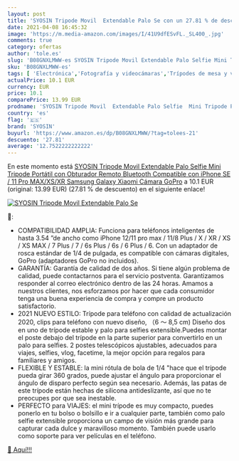 ```yaml
---
layout: post
title: 'SYOSIN Tripode Movil  Extendable Palo Se con un 27.81 % de descuento'
date: 2021-04-08 16:45:32
image: 'https://m.media-amazon.com/images/I/41U9dfESvFL._SL400_.jpg'
comments: true
category: ofertas
author: 'tole.es'
slug: 'B08GNXLMWW-es SYOSIN Tripode Movil Extendable Palo Selfie Mini Tripode...'
sku: 'B08GNXLMWW-es'
tags: [ 'Electrónica','Fotografía y videocámaras','Trípodes de mesa y viaje','Trípodes y monopies','iphone','syosin', ]
actualPrice: 10.1 EUR
currency: EUR
price: 10.1
comparePrice: 13.99 EUR
prodname: 'SYOSIN Tripode Movil  Extendable Palo Selfie  Mini Tripode Portátil con Obturador Remoto Bluetooth Compatible con iPhone SE / 11 Pro MAX/XS/XR  Samsung Galaxy  Xiaomi Cámara  GoPro'
country: 'es'
flag: '🇪🇸'
brand: 'SYOSIN'
buyurl: 'https://www.amazon.es/dp/B08GNXLMWW/?tag=tolees-21'
descuento: '27.81'
average: '12.7522222222222'
---
```


En este momento está [SYOSIN Tripode Movil  Extendable Palo Selfie  Mini Tripode Portátil con Obturador Remoto Bluetooth Compatible con iPhone SE / 11 Pro MAX/XS/XR  Samsung Galaxy  Xiaomi Cámara  GoPro](https://www.amazon.es/dp/B08GNXLMWW/?tag=tolees-21) a 10.1 EUR (original: 13.99 EUR) (27.81 %  de descuento) en el siguiente enlace!

[![SYOSIN Tripode Movil  Extendable Palo Se](https://m.media-amazon.com/images/I/41U9dfESvFL._SL400_.jpg)](https://www.amazon.es/dp/B08GNXLMWW/?tag=tolees-21)

🔎:

- COMPATIBILIDAD AMPLIA: Funciona para teléfonos inteligentes de hasta 3.54 ”de ancho como iPhone 12/11 pro max / 11/8 Plus / X / XR / XS / XS MAX / 7 Plus / 7 / 6s Plus / 6s / 6 Plus / 6. Con un adaptador de rosca estándar de 1/4 de pulgada, es compatible con cámaras digitales, GoPro (adaptadores GoPro no incluidos).
- GARANTÍA: Garantía de calidad de dos años. Si tiene algún problema de calidad, puede contactarnos para el servicio postventa. Garantizamos responder al correo electrónico dentro de las 24 horas. Amamos a nuestros clientes, nos esforzamos por hacer que cada consumidor tenga una buena experiencia de compra y compre un producto satisfactorio.
- 2021 NUEVO ESTILO: Trípode para teléfono con calidad de actualización 2020, clips para teléfono con nuevo diseño, （6 ～ 8,5 cm) Diseño dos en uno de trípode estable y palo para selfies extensible.Puedes montar el poste debajo del trípode en la parte superior para convertirlo en un palo para selfies. 2 postes telescópicos ajustables, adecuados para viajes, selfies, vlog, facetime, la mejor opción para regalos para familiares y amigos.
- FLEXIBLE Y ESTABLE: la mini rótula de bola de 1/4 "hace que el trípode pueda girar 360 grados, puede ajustar el ángulo para proporcionar el ángulo de disparo perfecto según sea necesario. Además, las patas de este trípode están hechas de silicona antideslizante, así que no te preocupes por que sea inestable.
- PERFECTO para VIAJES: el mini trípode es muy compacto, puedes ponerlo en tu bolso o bolsillo e ir a cualquier parte, también como palo selfie extensible proporciona un campo de visión más grande para capturar cada dulce y maravilloso momento. También puede usarlo como soporte para ver películas en el teléfono.

[🛒 Aquí!!!](https://www.amazon.es/dp/B08GNXLMWW/?tag=tolees-21)
